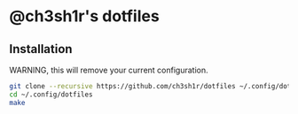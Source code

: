 # @ch3sh1r's dotfiles

## Installation

WARNING, this will remove your current configuration.

```bash
git clone --recursive https://github.com/ch3sh1r/dotfiles ~/.config/dotfiles
cd ~/.config/dotfiles
make
```

